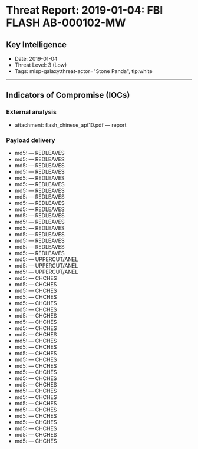 # Threat Report: 2019-01-04: FBI FLASH AB-000102-MW


## Key Intelligence
* Date: 2019-01-04
* Threat Level: 3 (Low)
* Tags: misp-galaxy:threat-actor="Stone Panda", tlp:white

---

## Indicators of Compromise (IOCs)
### External analysis
* attachment: flash_chinese_apt10.pdf — report

### Payload delivery
* md5: <md5> — REDLEAVES
* md5: <md5> — REDLEAVES
* md5: <md5> — REDLEAVES
* md5: <md5> — REDLEAVES
* md5: <md5> — REDLEAVES
* md5: <md5> — REDLEAVES
* md5: <md5> — REDLEAVES
* md5: <md5> — REDLEAVES
* md5: <md5> — REDLEAVES
* md5: <md5> — REDLEAVES
* md5: <md5> — REDLEAVES
* md5: <md5> — REDLEAVES
* md5: <md5> — REDLEAVES
* md5: <md5> — REDLEAVES
* md5: <md5> — REDLEAVES
* md5: <md5> — REDLEAVES
* md5: <md5> — REDLEAVES
* md5: <md5> — UPPERCUT/ANEL
* md5: <md5> — UPPERCUT/ANEL
* md5: <md5> — UPPERCUT/ANEL
* md5: <md5> — CHCHES
* md5: <md5> — CHCHES
* md5: <md5> — CHCHES
* md5: <md5> — CHCHES
* md5: <md5> — CHCHES
* md5: <md5> — CHCHES
* md5: <md5> — CHCHES
* md5: <md5> — CHCHES
* md5: <md5> — CHCHES
* md5: <md5> — CHCHES
* md5: <md5> — CHCHES
* md5: <md5> — CHCHES
* md5: <md5> — CHCHES
* md5: <md5> — CHCHES
* md5: <md5> — CHCHES
* md5: <md5> — CHCHES
* md5: <md5> — CHCHES
* md5: <md5> — CHCHES
* md5: <md5> — CHCHES
* md5: <md5> — CHCHES
* md5: <md5> — CHCHES
* md5: <md5> — CHCHES
* md5: <md5> — CHCHES
* md5: <md5> — CHCHES
* md5: <md5> — CHCHES
* md5: <md5> — CHCHES
* md5: <md5> — CHCHES
